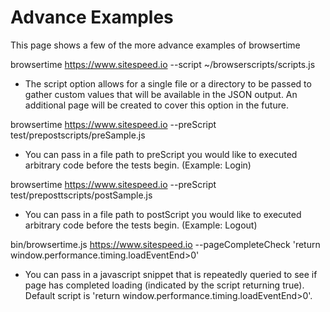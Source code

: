 Advance Examples
================

This page shows a few of the more advance examples of browsertime

browsertime https://www.sitespeed.io --script ~/browserscripts/scripts.js

- The script option allows for a single file or a directory to be passed to gather custom values that will be available in the JSON output. An additional page will be created to cover this option in the future.

browsertime https://www.sitespeed.io --preScript test/prepostscripts/preSample.js

- You can pass in a file path to preScript you would like to executed arbitrary code before the tests begin. (Example: Login)

browsertime https://www.sitespeed.io --preScript test/preposttscripts/postSample.js

- You can pass in a file path to postScript you would like to executed arbitrary code before the tests begin. (Example: Logout)

bin/browsertime.js https://www.sitespeed.io --pageCompleteCheck 'return window.performance.timing.loadEventEnd>0'

- You can pass in a javascript snippet that is repeatedly queried to see if page has completed loading (indicated by the script returning true). Default script is 'return window.performance.timing.loadEventEnd>0'.
